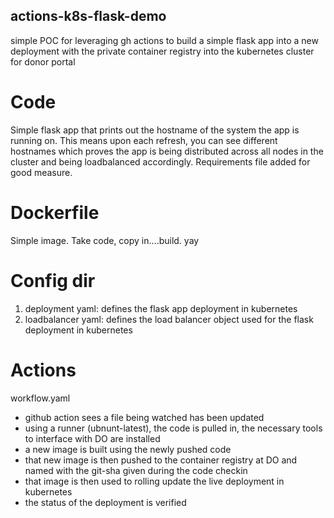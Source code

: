 ## actions-k8s-flask-demo

simple POC for leveraging gh actions to build a simple flask app into a new deployment with the private container registry into the kubernetes cluster for donor portal

# Code

Simple flask app that prints out the hostname of the system the app is running on. This means upon each refresh, you can see different hostnames which proves the app is being distributed across all nodes in the cluster and being loadbalanced accordingly. Requirements file added for good measure.

# Dockerfile

Simple image. Take code, copy in....build. yay

# Config dir

1. deployment yaml: defines the flask app deployment in kubernetes
2. loadbalancer yaml: defines the load balancer object used for the flask deployment in kubernetes

# Actions

workflow.yaml

- github action sees a file being watched has been updated
- using a runner (ubnunt-latest), the code is pulled in, the necessary tools to interface with DO are installed
- a new image is built using the newly pushed code
- that new image is then pushed to the container registry at DO and named with the git-sha given during the code checkin
- that image is then used to rolling update the live deployment in kubernetes
- the status of the deployment is verified
